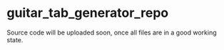 # guitar_tab_generator_repo

Source code will be uploaded soon, once all files are in a good working state.
